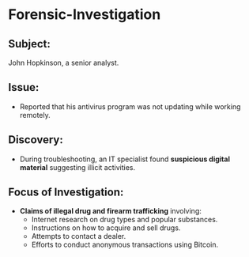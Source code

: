 # Forensic-Investigation

## **Subject:**
John Hopkinson, a senior analyst.

## **Issue:**
- Reported that his antivirus program was not updating while working remotely.

## **Discovery:**
- During troubleshooting, an IT specialist found **suspicious digital material** suggesting illicit activities.

## **Focus of Investigation:**
- **Claims of illegal drug and firearm trafficking** involving:
  - Internet research on drug types and popular substances.
  - Instructions on how to acquire and sell drugs.
  - Attempts to contact a dealer.
  - Efforts to conduct anonymous transactions using Bitcoin.
